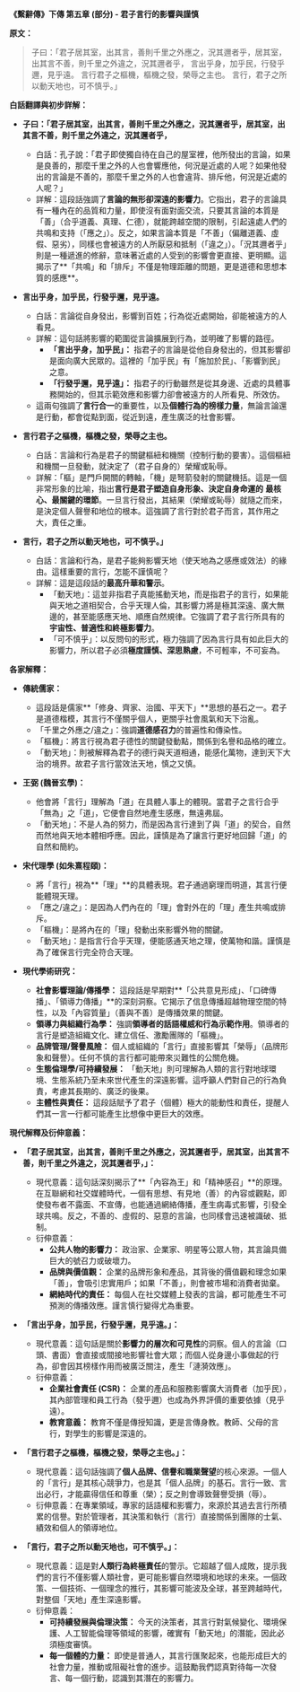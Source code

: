 **《繫辭傳》下傳 第五章 (部分) - 君子言行的影響與謹慎**

**原文：**

> 子曰：「君子居其室，出其言，善則千里之外應之，況其邇者乎，居其室，出其言不善，則千里之外違之，況其邇者乎，
> 言出乎身，加乎民，行發乎邇，見乎遠。
> 言行君子之樞機，樞機之發，榮辱之主也。
> 言行，君子之所以動天地也，可不慎乎。」

**白話翻譯與初步詳解：**

*   **子曰：「君子居其室，出其言，善則千里之外應之，況其邇者乎，居其室，出其言不善，則千里之外違之，況其邇者乎，**
    *   白話：孔子說：「君子即使獨自待在自己的屋室裡，他所發出的言論，如果是良善的，那麼千里之外的人也會響應他，何況是近處的人呢？如果他發出的言論是不善的，那麼千里之外的人也會違背、排斥他，何況是近處的人呢？」
    *   詳解：這段話強調了**言論的無形卻深遠的影響力**。它指出，君子的言論具有一種內在的品質和力量，即使沒有面對面交流，只要其言論的本質是「善」（合乎道義、真理、仁德），就能跨越空間的限制，引起遠處人們的共鳴和支持（「應之」）。反之，如果言論本質是「不善」（偏離道義、虛假、惡劣），同樣也會被遠方的人所厭惡和抵制（「違之」）。「況其邇者乎」則是一種遞進的修辭，意味著近處的人受到的影響會更直接、更明顯。這揭示了**「共鳴」和「排斥」不僅是物理距離的問題，更是道德和思想本質的感應**。

*   **言出乎身，加乎民，行發乎邇，見乎遠。**
    *   白話：言論從自身發出，影響到百姓；行為從近處開始，卻能被遠方的人看見。
    *   詳解：這句話將影響的範圍從言論擴展到行為，並明確了影響的路徑。
        *   **「言出乎身，加乎民」：** 指君子的言論是從他自身發出的，但其影響卻是面向廣大民眾的。這裡的「加乎民」有「施加於民」、「影響到民」之意。
        *   **「行發乎邇，見乎遠」：** 指君子的行動雖然是從其身邊、近處的具體事務開始的，但其示範效應和影響力卻會被遠方的人所看見、所效仿。
    *   這兩句強調了**言行合一**的重要性，以及**個體行為的榜樣力量**，無論言論還是行動，都會從點到面，從近到遠，產生廣泛的社會影響。

*   **言行君子之樞機，樞機之發，榮辱之主也。**
    *   白話：言論和行為是君子的關鍵樞紐和機關（控制行動的要害）。這個樞紐和機關一旦發動，就決定了（君子自身的）榮耀或恥辱。
    *   詳解：「樞」是門戶開關的轉軸，「機」是弩箭發射的關鍵機括。這是一個非常形象的比喻，指出**言行是君子塑造自身形象、決定自身命運的** **最核心、最關鍵的環節**。一旦言行發出，其結果（榮耀或恥辱）就隨之而來，是決定個人聲譽和地位的根本。這強調了言行對於君子而言，其作用之大，責任之重。

*   **言行，君子之所以動天地也，可不慎乎。」**
    *   白話：言論和行為，是君子能夠影響天地（使天地為之感應或效法）的緣由。這樣重要的言行，怎能不謹慎呢？
    *   詳解：這是這段話的**最高升華和警示**。
        *   「動天地」：這並非指君子真能搖動天地，而是指君子的言行，如果能與天地之道相契合，合乎天理人倫，其影響力將是極其深遠、廣大無邊的，甚至能感應天地、順應自然規律。它強調了君子言行所具有的**宇宙性、普適性和終極影響力**。
        *   「可不慎乎」：以反問句的形式，極力強調了因為言行具有如此巨大的影響力，所以君子必須**極度謹慎、深思熟慮**，不可輕率，不可妄為。

**各家解釋：**

*   **傳統儒家：**
    *   這段話是儒家**「修身、齊家、治國、平天下」**思想的基石之一。君子是道德楷模，其言行不僅關乎個人，更關乎社會風氣和天下治亂。
    *   「千里之外應之/違之」：強調**道德感召力**的普遍性和傳染性。
    *   「樞機」：將言行視為君子德性的關鍵發動點，關係到名譽和品格的確立。
    *   「動天地」：則被解釋為君子的德行與天道相通，能感化萬物，達到天下大治的境界。故君子言行當效法天地，慎之又慎。

*   **王弼 (魏晉玄學)：**
    *   他會將「言行」理解為「道」在具體人事上的體現。當君子之言行合乎「無為」之「道」，它便會自然地產生感應，無遠弗屆。
    *   「動天地」：不是人為的努力，而是因為言行達到了與「道」的契合，自然而然地與天地本體相呼應。因此，謹慎是為了讓言行更好地回歸「道」的自然和簡約。

*   **宋代理學 (如朱熹程頤)：**
    *   將「言行」視為**「理」**的具體表現。君子通過窮理而明道，其言行便能體現天理。
    *   「應之/違之」：是因為人們內在的「理」會對外在的「理」產生共鳴或排斥。
    *   「樞機」：是將內在的「理」發動出來影響外物的關鍵。
    *   「動天地」：是指言行合乎天理，便能感通天地之理，使萬物和諧。謹慎是為了確保言行完全符合天理。

*   **現代學術研究：**
    *   **社會影響理論/傳播學：** 這段話是早期對**「公共意見形成」、「口碑傳播」、「領導力傳播」**的深刻洞察。它揭示了信息傳播超越物理空間的特性，以及「內容質量」（善與不善）是傳播效果的關鍵。
    *   **領導力與組織行為學：** 強調**領導者的話語權威和行為示範作用**。領導者的言行是塑造組織文化、建立信任、激勵團隊的「樞機」。
    *   **品牌管理/聲譽風險：** 個人或組織的「言行」直接影響其「榮辱」（品牌形象和聲譽）。任何不慎的言行都可能帶來災難性的公關危機。
    *   **生態倫理學/可持續發展：** 「動天地」則可理解為人類的言行對地球環境、生態系統乃至未來世代產生的深遠影響。這呼籲人們對自己的行為負責，考慮其長期的、廣泛的後果。
    *   **主體性與責任：** 這段話賦予了君子（個體）極大的能動性和責任，提醒人們其一言一行都可能產生比想像中更巨大的效應。

**現代解釋及衍伸意義：**

*   **「君子居其室，出其言，善則千里之外應之，況其邇者乎，居其室，出其言不善，則千里之外違之，況其邇者乎，」：**
    *   現代意義：這句話深刻揭示了**「內容為王」和「精神感召」**的原理。在互聯網和社交媒體時代，一個有思想、有見地（善）的內容或觀點，即使發布者不露面、不宣傳，也能通過網絡傳播，產生病毒式影響，引發全球共鳴。反之，不善的、虛假的、惡意的言論，也同樣會迅速被識破、抵制。
    *   衍伸意義：
        *   **公共人物的影響力：** 政治家、企業家、明星等公眾人物，其言論具備巨大的號召力或破壞力。
        *   **品牌與價值觀：** 企業的品牌形象和產品，其背後的價值觀和理念如果「善」，會吸引忠實用戶；如果「不善」，則會被市場和消費者拋棄。
        *   **網絡時代的責任：** 每個人在社交媒體上發表的言論，都可能產生不可預測的傳播效應。謹言慎行變得尤為重要。

*   **「言出乎身，加乎民，行發乎邇，見乎遠。」：**
    *   現代意義：這句話是關於**影響力的層次和可見性**的洞察。個人的言論（口頭、書面）會直接或間接地影響社會大眾；而個人從身邊小事做起的行為，卻會因其榜樣作用而被廣泛關注，產生「漣漪效應」。
    *   衍伸意義：
        *   **企業社會責任 (CSR)：** 企業的產品和服務影響廣大消費者（加乎民），其內部管理和員工行為（發乎邇）也成為外界評價的重要依據（見乎遠）。
        *   **教育意義：** 教育不僅是傳授知識，更是言傳身教。教師、父母的言行，對學生的影響是深遠的。

*   **「言行君子之樞機，樞機之發，榮辱之主也。」：**
    *   現代意義：這句話強調了**個人品牌、信譽和職業聲望**的核心來源。一個人的「言行」是其核心競爭力，也是其「個人品牌」的基石。言行一致、言出必行，才能贏得信任和尊重（榮）；反之則會導致聲譽受損（辱）。
    *   衍伸意義：在專業領域，專家的話語權和影響力，來源於其過去言行所積累的信譽。對於管理者，其決策和執行（言行）直接關係到團隊的士氣、績效和個人的領導地位。

*   **「言行，君子之所以動天地也，可不慎乎。」：**
    *   現代意義：這是對**人類行為終極責任**的警示。它超越了個人成敗，提示我們的言行不僅影響人類社會，更可能影響自然環境和地球的未來。一個政策、一個技術、一個理念的推行，其影響可能波及全球，甚至跨越時代，對整個「天地」產生深遠影響。
    *   衍伸意義：
        *   **可持續發展與倫理決策：** 今天的決策者，其言行對氣候變化、環境保護、人工智能倫理等領域的影響，確實有「動天地」的潛能，因此必須極度審慎。
        *   **每一個體的力量：** 即使是普通人，其言行匯聚起來，也能形成巨大的社會力量，推動或阻礙社會的進步。這鼓勵我們認真對待每一次發言、每一個行動，認識到其潛在的影響力。
